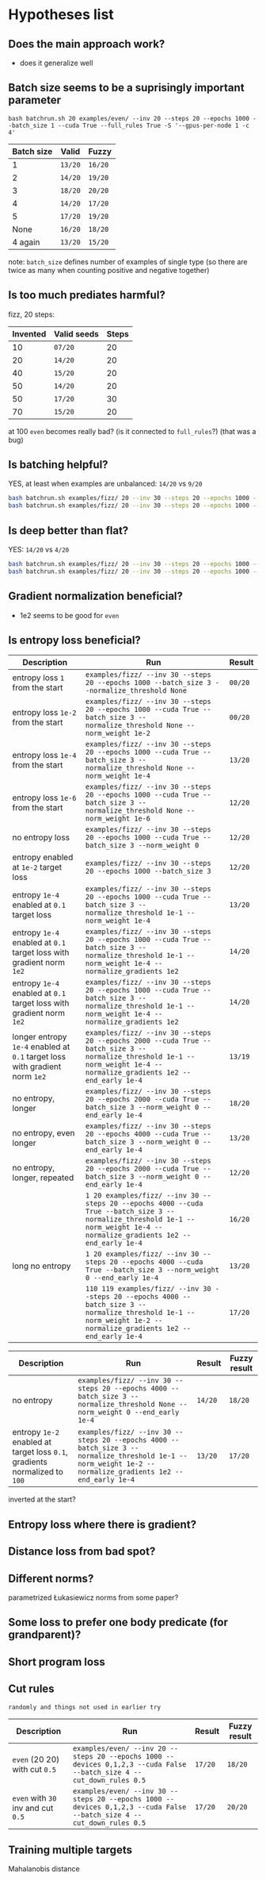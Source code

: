 # Hypotheses list

## Does the main approach work?

- does it generalize well

## Batch size seems to be a suprisingly important parameter
`bash batchrun.sh 20 examples/even/ --inv 20 --steps 20 --epochs 1000 --batch_size 1 --cuda True --full_rules True -S '--gpus-per-node 1 -c 4'`

| Batch size | Valid   | Fuzzy   |
|------------|---------|---------|
| 1          | `13/20` | `16/20` |
| 2          | `14/20` | `19/20` |
| 3          | `18/20` | `20/20` |
| 4          | `14/20` | `17/20` |
| 5          | `17/20` | `19/20` |
| None       | `16/20` | `18/20` |
| 4 again    | `13/20` | `15/20` |

note: `batch_size` defines number of examples of single type (so there are twice as many when counting positive and negative together)
## Is too much prediates harmful?

fizz, 20 steps:

| Invented | Valid seeds | Steps |
|----------|-------------|-------|
| 10       | `07/20`     | 20    |
| 20       | `14/20`     | 20    |
| 40       | `15/20`     | 20    |
| 50       | `14/20`     | 20    |
| 50       | `17/20`     | 30    |
| 70       | `15/20`     | 20    |

at 100 `even` becomes really bad? (is it connected to `full_rules`?) (that was a bug)

## Is batching helpful?

YES, at least when examples are unbalanced: `14/20` vs `9/20`

```bash
bash batchrun.sh examples/fizz/ 20 --inv 30 --steps 20 --epochs 1000 --cuda True --batch_size 3 > fizz_30_20_a_batched
bash batchrun.sh examples/fizz/ 20 --inv 30 --steps 20 --epochs 1000 --cuda True > fizz_30_20_a_unbatched
```

## Is deep better than flat?

YES: `14/20` vs `4/20`

```bash
bash batchrun.sh examples/fizz/ 20 --inv 30 --steps 20 --epochs 1000 --cuda True --batch_size 3 > fizz_30_20_a_batched
bash batchrun.sh examples/fizz/ 20 --inv 30 --steps 20 --epochs 1000 --cuda True --batch_size 3 --layers 15,15 > fizz_30_20_b_flat2
```

## Gradient normalization beneficial?

- 1e2 seems to be good for `even`
  
## Is entropy loss beneficial?

| Description | Run | Result |
|-------------|-----|--------|
| entropy loss `1` from the start | `examples/fizz/ --inv 30 --steps 20 --epochs 1000 --batch_size 3 --normalize_threshold None` | `00/20` |
| entropy loss `1e-2` from the start | `examples/fizz/ --inv 30 --steps 20 --epochs 1000 --cuda True --batch_size 3 --normalize_threshold None --norm_weight 1e-2` | `00/20` |
| entropy loss `1e-4` from the start | `examples/fizz/ --inv 30 --steps 20 --epochs 1000 --cuda True --batch_size 3 --normalize_threshold None --norm_weight 1e-4` | `13/20` |
| entropy loss `1e-6` from the start | `examples/fizz/ --inv 30 --steps 20 --epochs 1000 --cuda True --batch_size 3 --normalize_threshold None --norm_weight 1e-6` | `12/20` |
| no entropy loss | `examples/fizz/ --inv 30 --steps 20 --epochs 1000 --cuda True --batch_size 3 --norm_weight 0` | `12/20` |
| entropy enabled at `1e-2` target loss | `examples/fizz/ --inv 30 --steps 20 --epochs 1000 --batch_size 3` | `12/20` |
| entropy `1e-4` enabled at `0.1` target loss | `examples/fizz/ --inv 30 --steps 20 --epochs 1000 --cuda True --batch_size 3 --normalize_threshold 1e-1 --norm_weight 1e-4` | `13/20` |
| entropy `1e-4` enabled at `0.1` target loss with gradient norm `1e2` | `examples/fizz/ --inv 30 --steps 20 --epochs 1000 --cuda True --batch_size 3 --normalize_threshold 1e-1 --norm_weight 1e-4 --normalize_gradients 1e2` | `14/20` |
| entropy `1e-4` enabled at `0.1` target loss with gradient norm `1e2` | `examples/fizz/ --inv 30 --steps 20 --epochs 1000 --cuda True --batch_size 3 --normalize_threshold 1e-1 --norm_weight 1e-4 --normalize_gradients 1e2` | `14/20` |
| longer entropy `1e-4` enabled at `0.1` target loss with gradient norm `1e2` | `examples/fizz/ --inv 30 --steps 20 --epochs 2000 --cuda True --batch_size 3 --normalize_threshold 1e-1 --norm_weight 1e-4 --normalize_gradients 1e2 --end_early 1e-4` | `13/19` |
| no entropy, longer | `examples/fizz/ --inv 30 --steps 20 --epochs 2000 --cuda True --batch_size 3 --norm_weight 0 --end_early 1e-4` | `18/20` |
| no entropy, even longer | `examples/fizz/ --inv 30 --steps 20 --epochs 4000 --cuda True --batch_size 3 --norm_weight 0 --end_early 1e-4` | `13/20` |
| no entropy, longer, repeated | `examples/fizz/ --inv 30 --steps 20 --epochs 2000 --cuda True --batch_size 3 --norm_weight 0 --end_early 1e-4` | `12/20` |
| | `1 20 examples/fizz/ --inv 30 --steps 20 --epochs 4000 --cuda True --batch_size 3 --normalize_threshold 1e-1 --norm_weight 1e-4 --normalize_gradients 1e2 --end_early 1e-4` | `16/20` |
| long no entropy | `1 20 examples/fizz/ --inv 30 --steps 20 --epochs 4000 --cuda True --batch_size 3 --norm_weight 0 --end_early 1e-4` | `13/20` |
| | `110 119 examples/fizz/ --inv 30 --steps 20 --epochs 4000 --batch_size 3 --normalize_threshold 1e-1 --norm_weight 1e-2 --normalize_gradients 1e2 --end_early 1e-4` | `17/20` |


| Description | Run | Result | Fuzzy result |
|-------------|-----|--------|--------------|
| no entropy | `examples/fizz/ --inv 30 --steps 20 --epochs 4000 --batch_size 3 --normalize_threshold None --norm_weight 0 --end_early 1e-4` | `14/20` | `18/20` |
| entropy `1e-2` enabled at target loss `0.1`, gradients normalized to `100` | `examples/fizz/ --inv 30 --steps 20 --epochs 4000 --batch_size 3 --normalize_threshold 1e-1 --norm_weight 1e-2 --normalize_gradients 1e2 --end_early 1e-4` | `13/20` | `17/20` |



inverted at the start?

## Entropy loss where there is gradient?

## Distance loss from bad spot?

## Different norms?

parametrized Łukasiewicz norms from some paper?

## Some loss to prefer one body predicate (for grandparent)?

## Short program loss

## Cut rules
    randomly and things not used in earlier try

| Description | Run | Result | Fuzzy result |
|-------------|-----|--------|--------------|
| `even` (20 20) with cut `0.5` | `examples/even/ --inv 20 --steps 20 --epochs 1000 --devices 0,1,2,3 --cuda False --batch_size 4 --cut_down_rules 0.5 ` | `17/20` | `18/20` |
| `even` with `30` inv and cut `0.5` | `examples/even/ --inv 30 --steps 20 --epochs 1000 --devices 0,1,2,3 --cuda False --batch_size 4 --cut_down_rules 0.5 ` | `17/20` | `20/20` |

## Training multiple targets

 Mahalanobis distance